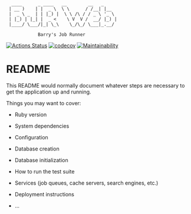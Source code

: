      ____      _ ____   __        __   _
     | __ )    | |  _ \  \ \      / /__| |__
     |  _ \ _  | | |_) |  \ \ /\ / / _ \ '_ \
     | |_) | |_| |  _ <    \ V  V /  __/ |_) |
     |____/ \___/|_| \_\    \_/\_/ \___|_.__/

                Barry's Job Runner


[![Actions Status](https://github.com/barryw/bjr_web/workflows/Ruby/badge.svg)](https://github.com/barryw/bjr_web/workflows/Ruby/badge.svg) [![codecov](https://codecov.io/gh/barryw/bjr_web/branch/master/graph/badge.svg)](https://codecov.io/gh/barryw/bjr_web) [![Maintainability](https://api.codeclimate.com/v1/badges/0c796a2aad42607c6e93/maintainability)](https://codeclimate.com/github/barryw/bjr_web/maintainability)

# README

This README would normally document whatever steps are necessary to get the
application up and running.

Things you may want to cover:

* Ruby version

* System dependencies

* Configuration

* Database creation

* Database initialization

* How to run the test suite

* Services (job queues, cache servers, search engines, etc.)

* Deployment instructions

* ...
